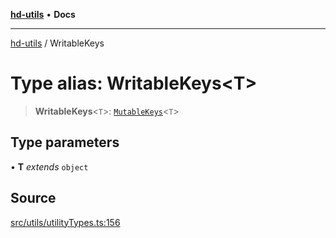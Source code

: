 [**hd-utils**](../README.md) • **Docs**

***

[hd-utils](../globals.md) / WritableKeys

# Type alias: WritableKeys\<T\>

> **WritableKeys**\<`T`\>: [`MutableKeys`](MutableKeys.md)\<`T`\>

## Type parameters

• **T** *extends* `object`

## Source

[src/utils/utilityTypes.ts:156](https://github.com/AhmadHddad/h-utils/blob/5c76ff5de068cee019fc632d9da2e395721bb48f/src/utils/utilityTypes.ts#L156)

